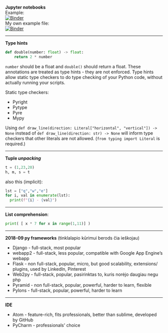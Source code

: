 
**Jupyter notebooks**  
Example:  
[![Binder](https://mybinder.org/badge_logo.svg)](https://mybinder.org/v2/gh/rmartin977/mnist_classification/master?filepath=mnist_classification.ipynb)  
My own example file:  
[![Binder](https://mybinder.org/badge_logo.svg)](https://mybinder.org/v2/gh/Zyg-D/py/master?filepath=jupyter%2F201210.ipynb)

--------------------------------------------------------------------------
**Type hints**
```py
def double(number: float) -> float:
    return 2 * number
```
`number` should be a float and `double()` should return a float. These annotations are treated as type hints - they are not enforced. Type hints allow static type checkers to do type checking of your Python code, without actually running your scripts.  

Static type checkers:  
- Pyright 
- Pytype 
- Pyre
- Mypy

Using `def draw_line(direction: Literal["horizontal", "vertical"]) -> None` instead of `def draw_line(direction: str) -> None` will inform type checkers that other literals are not allowed. (`from typing import Literal` is required.)

--------------------------------------------------------------------------
**Tuple *unpacking***
```py
t = (1,23,20)
h, m, s = t
```
also this (implicit):
```py
lst = ["q","w","e"]
for i, val in enumerate(lst):
  print(f"{i} - {val}")
```

-------------------------------------------------------------------------
**List comprehension**: 
```py
print( [ x * 7 for x in range(1,11)] )
```

----------------------------------------------------------------------------------
**2018-09 py frameworks** (tinklalapio kūrimui berods čia ieškojau)
- Django - full-stack, most popular
- webapp2 - full-stack, less popular, compatible with Google App Engine’s webapp
- Flask - non full-stack, popular, micro, but good scalability, extensions/ plugins, used by LinkedIn, Pinterest
- Web2py - full-stack, popular, pasirinktas to, kuris norėjo daugiau negu php
- Pyramid - non full-stack, popular, powerful, harder to learn, flexible
- Pylons  - full-stack, popular, powerful, harder to learn

----------------------------------------------------------------------------------
**IDE**
- Atom - feature-rich, fits professionals, better than sublime, developed by GitHub
- PyCharm - professionals' choice
